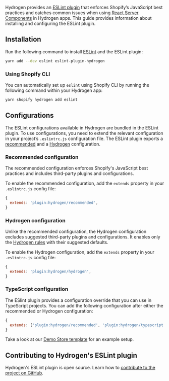 Hydrogen provides an [ESLint plugin](https://github.com/Shopify/hydrogen/tree/main/packages/eslint-plugin) that enforces Shopify’s JavaScript best practices and catches common issues when using [React Server Components](https://shopify.dev/custom-storefronts/hydrogen/react-server-components) in Hydrogen apps. This guide provides information about installing and configuring the ESLint plugin.

## Installation

Run the following command to install [ESLint](https://eslint.org/) and the ESLint plugin:

```bash
yarn add --dev eslint eslint-plugin-hydrogen
```

### Using Shopify CLI

You can automatically set up `eslint` using Shopify CLI by running the following command within your Hydrogen app:

```bash
yarn shopify hydrogen add eslint
```

## Configurations

The ESLint configurations available in Hydrogen are bundled in the ESLint plugin. To use configurations, you need to extend the relevant configuration in your project’s `.eslintrc.js` configuration file. The ESLint plugin exports a [recommended](#recommended-configuration) and a [Hydrogen](#hydrogen-configuration) configuration.

### Recommended configuration

The recommended configuration enforces Shopify's JavaScript best practices and includes third-party plugins and configurations.

To enable the recommended configuration, add the `extends` property in your `.eslintrc.js` config file:

```js
{
  extends: 'plugin:hydrogen/recommended',
}
```

### Hydrogen configuration

Unlike the recommended configuration, the Hydrogen configuration excludes suggested third-party plugins and configurations. It enables only the [Hydrogen rules](https://shopify.dev/custom-storefronts/hydrogen/best-practices/testing#hydrogen-rules) with their suggested defaults.

To enable the Hydrogen configuration, add the `extends` property in your `.eslintrc.js` config file:

```js
{
  extends: 'plugin:hydrogen/hydrogen',
}
```

### TypeScript configuration

The ESlint plugin provides a configuration override that you can use in TypeScript projects. You can add the following configuration after either the recommended or Hydrogen configuration:

```js
{
  extends: ['plugin:hydrogen/recommended', 'plugin:hydrogen/typescript'],
}
```

Take a look at our [Demo Store template](../../templates/demo-store/.eslintrc.js) for an example setup.

## Contributing to Hydrogen's ESLint plugin

Hydrogen's ESLint plugin is open source. Learn how to [contribute to the project on GitHub](https://github.com/Shopify/hydrogen/blob/main/packages/eslint-plugin/.github/CONTRIBUTING.md).
